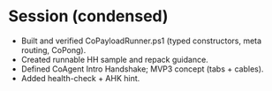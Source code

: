 # Session (condensed)
- Built and verified CoPayloadRunner.ps1 (typed constructors, meta routing, CoPong).
- Created runnable HH sample and repack guidance.
- Defined CoAgent Intro Handshake; MVP3 concept (tabs + cables).
- Added health-check + AHK hint.
